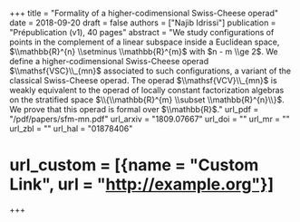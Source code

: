 +++
title = "Formality of a higher-codimensional Swiss-Cheese operad"
date = 2018-09-20
draft = false
authors = ["Najib Idrissi"]
publication = "Prépublication (v1), 40 pages"
abstract = "We study configurations of points in the complement of a linear subspace inside a Euclidean space, $\\mathbb{R}^{n} \\setminus \\mathbb{R}^{m}$ with $n - m \\ge 2$. We define a higher-codimensional Swiss-Cheese operad $\\mathsf{VSC}\\_{mn}$ associated to such configurations, a variant of the classical Swiss-Cheese operad. The operad $\\mathsf{VCV}\\_{mn}$ is weakly equivalent to the operad of locally constant factorization algebras on the stratified space $\\{\\mathbb{R}^{m} \\subset \\mathbb{R}^{n}\\}$. We prove that this operad is formal over $\\mathbb{R}$."
url_pdf = "/pdf/papers/sfm-mn.pdf"
url_arxiv = "1809.07667"
url_doi = ""
url_mr = ""
url_zbl = ""
url_hal = "01878406"
# url_custom = [{name = "Custom Link", url = "http://example.org"}]
+++
